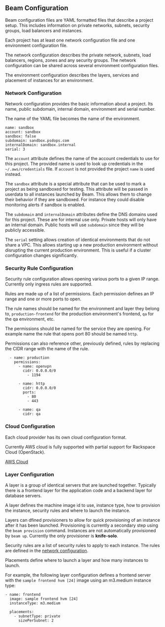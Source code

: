 ## Beam Configuration

Beam configuration files are YAML formatted files that describe a project setup. This includes information on private networks, subnets, security groups, load balancers and instances.

Each project has at least one network configuration file and one environment configuration file.

The network configuration describes the private network, subnets, load balancers, regions, zones and any security groups. The network configuration can be shared across several environment configuration files.

The environment configuration describes the layers, services and placement of instances for an environment.

### Network Configuration

Network configuration provides the basic information about a project. Its name, public subdomain, internal domain, environment and serial number.

The name of the YAML file becomes the name of the environment.

```
name: sandbox
account: sandbox
sandbox: false
subdomain: sandbox.psdops.com
internalDomain: sandbox.internal
serial: 3
```

The `account` attribute defines the name of the account credentials to use for this project. The provided name is used to look up credentials in the `~/.aws/credentials` file. If `account` is not provided the project `name` is used instead.

The `sandbox` attribute is a special attribute that can be used to mark a project as being sandboxed for testing. This attribute will be passed in userdata to all instances launched by Beam. This allows them to change their behavior if they are sandboxed. For instance they could disable monitoring alerts if sandbox is enabled.

The `subdomain` and `internalDomain` attributes define the DNS domains used for this project. These are for internal use only. Private hosts will only have an
internal domain. Public hosts will use `subdomain` since they will be publicly accessible.

The `serial` setting allows creation of identical environments that do not share a VPC. This allows starting up a new production environment without disrupting the current production environment. This is useful if a cluster configuration changes significantly.

### Security Rule Configuration

Security rule configuration allows opening various ports to a given IP range. Currently only ingress rules are supported.

Rules are made up of a list of permissions. Each permission defines an IP range and one or more ports to open. 

The rule names should be named for the environment and layer they belong to, `production-frontend` for the production environment's frontend, `qa` for the qa environment, etc.

The permissions should be named for the service they are opening. For example name the rule that opens port 80 should be named `http`.

Permissions can also reference other, previously defined, rules by replacing the CIDR range with the name of the rule.

```
  - name: production
    permissions:
      - name: openvpn
        cidr: 0.0.0.0/0
          - 1194

      - name: http
        cidr: 0.0.0.0/0
        ports:
          - 80
          - 443

      - name: qa
        cidr: qa
```

### Cloud Configuration

Each cloud provider has its own cloud configuration format.

Currently AWS cloud is fully supported with partial support for Rackspace Cloud (OpenStack).

[AWS Cloud](cloud-aws.md)

### Layer Configuration

A layer is a group of identical servers that are launched together. Typically there is a frontend layer for the application code and a backend layer for database servers.

A layer defines the machine image id to use, instance type, how to provision the instance, security rules and where to launch the instance.

Layers can dfined provisioners to allow for quick provisioning of an instance after it has been launched. Provisioning is currently a secondary step using the `beam provision` command. Instances are not automatically provisioned by `beam up`. Currently the only provisioner is **knife-solo**.

Security rules are a list of security rules to apply to each instance. The rules are defined in the [network configuration](configuration.md).

Placements define where to launch a layer and how many instances to launch.

For example, the following layer configuration defines a frontend server with the `sample frontend hvm [24]` image using an m3.medium instance type:

```
- name: frontend
  image: sample frontend hvm [24]
  instanceType: m3.medium
        
  placements:
    - subnetType: private
      sizePerSubnet: 2
```
